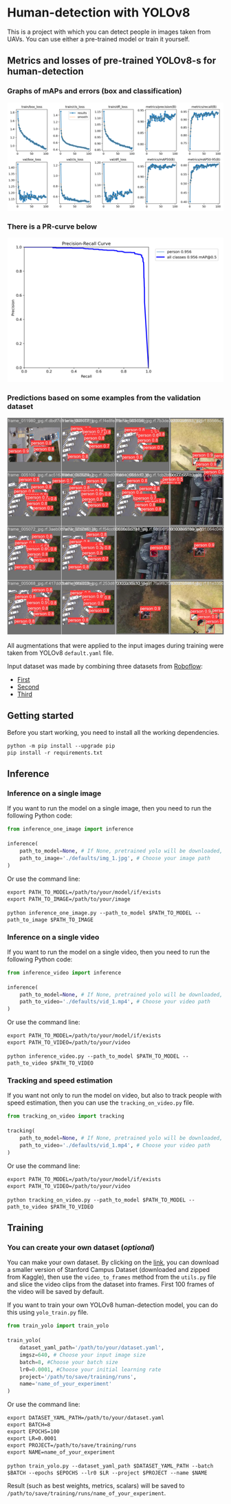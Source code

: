 # Human-detection with YOLOv8
This is a project with which you can detect people in images taken from UAVs. You can use either a pre-trained model or train it yourself.
## Metrics and losses of pre-trained YOLOv8-s for human-detection
### Graphs of mAPs and errors (box and classification)
<img src="images/results.png" alt="Hello!">

### There is a PR-curve below

<img src="images/PR_curve.png" alt="Hello!">

### Predictions based on some examples from the validation dataset

<img src="images/val_batch1_pred.jpg" alt="Hello!">

All augmentations that were applied to the input images during training were taken from YOLOv8 `default.yaml` file.

Input dataset was made by combining three datasets from [Roboflow](https://universe.roboflow.com/):
* [First](https://universe.roboflow.com/sakarya/kontrol-gx8vv/dataset/2)
* [Second](https://universe.roboflow.com/ssb/ssb_sakarya)
* [Third](https://universe.roboflow.com/j3ssus/pedestrian-detection-uni/browse?queryText=&pageSize=50&startingIndex=0&browseQuery=true)
## Getting started
Before you start working, you need to install all the working dependencies.
```commandline
python -m pip install --upgrade pip
pip install -r requirements.txt
```
## Inference
### Inference on a single image
If you want to run the model on a single image, then you need to run the following Python code:
```python
from inference_one_image import inference

inference(
    path_to_model=None, # If None, pretrained yolo will be downloaded, else your model path 
    path_to_image='./defaults/img_1.jpg', # Choose your image path
)
```

Or use the command line:
```commandline
export PATH_TO_MODEL=/path/to/your/model/if/exists
export PATH_TO_IMAGE=/path/to/your/image

python inference_one_image.py --path_to_model $PATH_TO_MODEL --path_to_image $PATH_TO_IMAGE
```
### Inference on a single video
If you want to run the model on a single video, then you need to run the following Python code:
```python
from inference_video import inference

inference(
    path_to_model=None, # If None, pretrained yolo will be downloaded, else your model path 
    path_to_video='./defaults/vid_1.mp4', # Choose your video path
)
```

Or use the command line:
```commandline
export PATH_TO_MODEL=/path/to/your/model/if/exists
export PATH_TO_VIDEO=/path/to/your/video

python inference_video.py --path_to_model $PATH_TO_MODEL --path_to_video $PATH_TO_VIDEO
```
### Tracking and speed estimation
If you want not only to run the model on video, but also to track people with speed estimation, then you can use the `tracking_on_video.py` file.
```python
from tracking_on_video import tracking

tracking(
    path_to_model=None, # If None, pretrained yolo will be downloaded, else your model path 
    path_to_video='./defaults/vid_1.mp4', # Choose your video path
)
```

Or use the command line:
```commandline
export PATH_TO_MODEL=/path/to/your/model/if/exists
export PATH_TO_VIDEO=/path/to/your/video

python tracking_on_video.py --path_to_model $PATH_TO_MODEL --path_to_video $PATH_TO_VIDEO
```

## Training
### You can create your own dataset (*optional*)

You can make your own dataset. By clicking on the [link](https://drive.google.com/file/d/1dAjNMyxm8inWyXslofD0axKiXIo5DS4y/view?usp=drive_link), you can download a smaller version of Stanford Campus Dataset (downloaded and zipped from Kaggle), then use the `video_to_frames` method from the `utils.py` file and slice the video clips from the dataset into frames. First 100 frames of the video will be saved by default.

If you want to train your own YOLOv8 human-detection model, you can do this using `yolo_train.py` file.
```python
from train_yolo import train_yolo

train_yolo(
    dataset_yaml_path='/path/to/your/dataset.yaml',
    imgsz=640, # Choose your input image size
    batch=8, #Choose your batch size
    lr0=0.0001, #Choose your initial learning rate
    project='/path/to/save/training/runs',
    name='name_of_your_experiment'
)
```

Or use the command line:
```commandline
export DATASET_YAML_PATH=/path/to/your/dataset.yaml
export BATCH=8
export EPOCHS=100
export LR=0.0001
export PROJECT=/path/to/save/training/runs
export NAME=name_of_your_experiment

python train_yolo.py --dataset_yaml_path $DATASET_YAML_PATH --batch $BATCH --epochs $EPOCHS --lr0 $LR --project $PROJECT --name $NAME
```
Result (such as best weights, metrics, scalars) will be saved to `/path/to/save/training/runs/name_of_your_experiment`.











